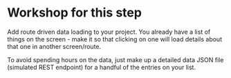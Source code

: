 # Workshop for this step

Add route driven data loading to your project. You already have a list
of things on the screen - make it so that clicking on one will load
details about that one in another screen/route.

To avoid spending hours on the data, just make up a detailed data JSON
file (simulated REST endpoint) for a handful of the entries on your
list.

